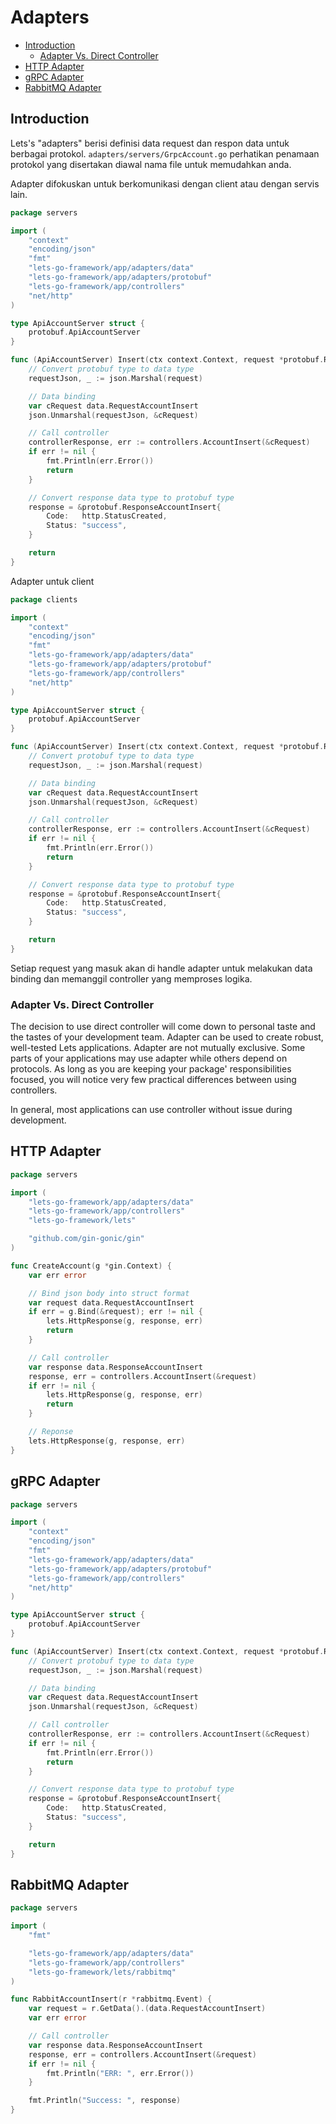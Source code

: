 # Adapters

- [Introduction](#introduction)
    - [Adapter Vs. Direct Controller](#adapter-vs-direct-controller)
- [HTTP Adapter](#http-adapter)
- [gRPC Adapter](#grpc-adapter)
- [RabbitMQ Adapter](#rabbitmq-adapter)

<a name="introduction"></a>
## Introduction

Lets's "adapters" berisi definisi data request dan respon data untuk berbagai protokol. `adapters/servers/GrpcAccount.go` perhatikan penamaan protokol yang disertakan diawal nama file untuk memudahkan anda.

Adapter difokuskan untuk berkomunikasi dengan client atau dengan servis lain.

```go
package servers

import (
	"context"
	"encoding/json"
	"fmt"
	"lets-go-framework/app/adapters/data"
	"lets-go-framework/app/adapters/protobuf"
	"lets-go-framework/app/controllers"
	"net/http"
)

type ApiAccountServer struct {
	protobuf.ApiAccountServer
}

func (ApiAccountServer) Insert(ctx context.Context, request *protobuf.RequestAccountInsert) (response *protobuf.ResponseAccountInsert, err error) {
	// Convert protobuf type to data type
	requestJson, _ := json.Marshal(request)

	// Data binding
	var cRequest data.RequestAccountInsert
	json.Unmarshal(requestJson, &cRequest)

	// Call controller
	controllerResponse, err := controllers.AccountInsert(&cRequest)
	if err != nil {
		fmt.Println(err.Error())
		return
	}

	// Convert response data type to protobuf type
	response = &protobuf.ResponseAccountInsert{
		Code:   http.StatusCreated,
		Status: "success",
	}

	return
}
```

Adapter untuk client

```go
package clients

import (
	"context"
	"encoding/json"
	"fmt"
	"lets-go-framework/app/adapters/data"
	"lets-go-framework/app/adapters/protobuf"
	"lets-go-framework/app/controllers"
	"net/http"
)

type ApiAccountServer struct {
	protobuf.ApiAccountServer
}

func (ApiAccountServer) Insert(ctx context.Context, request *protobuf.RequestAccountInsert) (response *protobuf.ResponseAccountInsert, err error) {
	// Convert protobuf type to data type
	requestJson, _ := json.Marshal(request)

	// Data binding
	var cRequest data.RequestAccountInsert
	json.Unmarshal(requestJson, &cRequest)

	// Call controller
	controllerResponse, err := controllers.AccountInsert(&cRequest)
	if err != nil {
		fmt.Println(err.Error())
		return
	}

	// Convert response data type to protobuf type
	response = &protobuf.ResponseAccountInsert{
		Code:   http.StatusCreated,
		Status: "success",
	}

	return
}
```

Setiap request yang masuk akan di handle adapter untuk melakukan data binding dan memanggil controller yang memproses logika.

<a name="adapter-vs-direct-controller"></a>
### Adapter Vs. Direct Controller

The decision to use direct controller will come down to personal taste and the tastes of your development team. Adapter can be used to create robust, well-tested Lets applications. Adapter are not mutually exclusive. Some parts of your applications may use adapter while others depend on protocols. As long as you are keeping your package' responsibilities focused, you will notice very few practical differences between using controllers.

In general, most applications can use controller without issue during development.

<a name="http-adapter"></a>
## HTTP Adapter

```go
package servers

import (
	"lets-go-framework/app/adapters/data"
	"lets-go-framework/app/controllers"
	"lets-go-framework/lets"

	"github.com/gin-gonic/gin"
)

func CreateAccount(g *gin.Context) {
	var err error

	// Bind json body into struct format
	var request data.RequestAccountInsert
	if err = g.Bind(&request); err != nil {
		lets.HttpResponse(g, response, err)
		return
	}

    // Call controller
	var response data.ResponseAccountInsert
	response, err = controllers.AccountInsert(&request)
	if err != nil {
		lets.HttpResponse(g, response, err)
		return
	}

    // Reponse
	lets.HttpResponse(g, response, err)
}
```

<a name="grpc-adapter"></a>
## gRPC Adapter

```go
package servers

import (
	"context"
	"encoding/json"
	"fmt"
	"lets-go-framework/app/adapters/data"
	"lets-go-framework/app/adapters/protobuf"
	"lets-go-framework/app/controllers"
	"net/http"
)

type ApiAccountServer struct {
	protobuf.ApiAccountServer
}

func (ApiAccountServer) Insert(ctx context.Context, request *protobuf.RequestAccountInsert) (response *protobuf.ResponseAccountInsert, err error) {
	// Convert protobuf type to data type
	requestJson, _ := json.Marshal(request)

	// Data binding
	var cRequest data.RequestAccountInsert
	json.Unmarshal(requestJson, &cRequest)

	// Call controller
	controllerResponse, err := controllers.AccountInsert(&cRequest)
	if err != nil {
		fmt.Println(err.Error())
		return
	}

	// Convert response data type to protobuf type
	response = &protobuf.ResponseAccountInsert{
		Code:   http.StatusCreated,
		Status: "success",
	}

	return
}
```

<a name="rabbitmq-adapter"></a>
## RabbitMQ Adapter

```go
package servers

import (
    "fmt"

	"lets-go-framework/app/adapters/data"
	"lets-go-framework/app/controllers"
	"lets-go-framework/lets/rabbitmq"
)

func RabbitAccountInsert(r *rabbitmq.Event) {
	var request = r.GetData().(data.RequestAccountInsert)
	var err error

	// Call controller
	var response data.ResponseAccountInsert
	response, err = controllers.AccountInsert(&request)
	if err != nil {
		fmt.Println("ERR: ", err.Error())
	}

    fmt.Println("Success: ", response)
}
```


